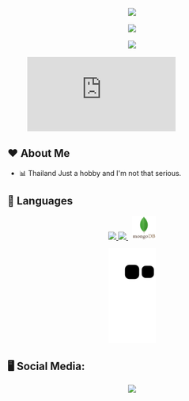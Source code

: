 <p align="center">
<img src="https://lanyard.cnrad.dev/api/525663044093870080">
</p>

<p align="center"> 
  <a href="https://ko-fi.com/aileen34" target="_blank"> <img src="https://ko-fi.com/img/githubbutton_sm.svg"/> </a> 
</p>

</a>

<p align="center"> 
  <a href="https://discord.com/invite/N5GKkckrns" target="_blank"> <img src="https://cdn.discordapp.com/attachments/1057546737704779867/1086016666175021116/image.png"/> </a> 

</p>

<figure><embed src="https://wakatime.com/share/@Adivise/a411e44c-56cb-4bf2-b9fd-da75e36b48c0.svg"></embed></figure>

## ♥ About Me

- 📊 Thailand Just a hobby and I'm not that serious.


## 🚀 Languages

<p align="center"> 
    <a href="https://developer.mozilla.org/en-US/docs/Web/JavaScript" target="_blank"> <img src="https://img.icons8.com/color/48/000000/javascript.png"/> </a> 
    <a style="padding-right:8px;" href="https://nodejs.org" target="_blank"> <img src="https://img.icons8.com/color/48/000000/nodejs.png"/> </a> 
    <a href="https://www.mongodb.com/" target="_blank"> <img src="https://raw.githubusercontent.com/devicons/devicon/master/icons/mongodb/mongodb-original-wordmark.svg" alt="mongodb" width="48" height="48"/> </a>
</p>

<div align="center">
  
  ![Snake animation](https://github.com/rafaballerini/rafaballerini/blob/output/github-contribution-grid-snake.svg)
  
</div>

## 🖥 Social Media:

<div align="center"> 

  <a href="https://www.youtube.com/channel/UCbIDP2LshygvX9k5wWNe_1Q" target="_blank"><img src="https://img.shields.io/badge/YouTube-FF0000?style=for-the-badge&logo=youtube&logoColor=white" target="_blank"></a>
 	
</div>
